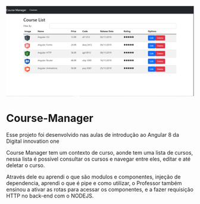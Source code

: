 ![Course Manager](https://github.com/Tiag0Santos/course-manager/blob/master/src/assets/images/course-manager.png)
# Course-Manager

Esse projeto foi desenvolvido nas aulas de introdução ao Angular 8 da Digital innovation one

Course Manager tem um contexto de curso, aonde tem uma lista de cursos, nessa lista é possivel consultar os cursos e navegar entre eles, editar e até deletar o curso.

Através dele eu aprendi o que são modulos e componentes, injeção de dependencia, aprendi o que é pipe e como utilizar, o Professor também ensinou a ativar as rotas para acessar os componentes, e a fazer requisição HTTP no back-end com o NODEJS.
